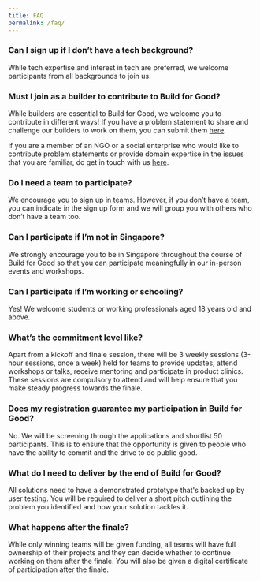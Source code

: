 ```yaml
---
title: FAQ
permalink: /faq/
---
```

### Can I sign up if I don’t have a tech background?

While tech expertise and interest in tech are preferred, we welcome participants from all backgrounds to join us. 

### Must I join as a builder to contribute to Build for Good?

While builders are essential to Build for Good, we welcome you to contribute in different ways! If you have a problem statement to share and challenge our builders to work on them, you can submit them [here](/problems).

If you are a member of an NGO or a social enterprise who would like to contribute problem statements or provide domain expertise in the issues that you are familiar, do get in touch with us [here](/contact-us).

### Do I need a team to participate?

We encourage you to sign up in teams. However, if you don’t have a team, you can indicate in the sign up form and we will group you with others who don’t have a team too.

### Can I participate if I’m not in Singapore?

We strongly encourage you to be in Singapore throughout the course of Build for Good so that you can participate meaningfully in our in-person events and workshops.

### Can I participate if I’m working or schooling?

Yes! We welcome students or working professionals aged 18 years old and above.

### What’s the commitment level like?

Apart from a kickoff and finale session, there will be 3 weekly sessions (3-hour sessions, once a week) held for teams to provide updates, attend workshops or talks, receive mentoring and participate in product clinics. These sessions are compulsory to attend and will help ensure that you make steady progress towards the finale.

### Does my registration guarantee my participation in Build for Good?

No. We will be screening through the applications and shortlist 50 participants. This is to ensure that the opportunity is given to people who have the ability to commit and the drive to do public good.

### What do I need to deliver by the end of Build for Good?

All solutions need to have a demonstrated prototype that's backed up by user testing. You will be required to deliver a short pitch outlining the problem you identified and how your solution tackles it.

### What happens after the finale?
While only winning teams will be given funding, all teams will have full ownership of their projects and they can decide whether to continue working on them after the finale. You will also be given a digital certificate of participation after the finale.